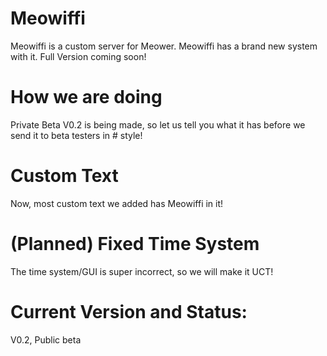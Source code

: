 # Meowiffi
Meowiffi is a custom server for Meower. Meowiffi has a brand new system with it. Full Version coming soon!
# How we are doing
Private Beta V0.2 is being made, so let us tell you what it has before we send it to beta testers in # style!
# Custom Text
Now, most custom text we added has Meowiffi in it!
# (Planned) Fixed Time System
The time system/GUI is super incorrect, so we will make it UCT!
# Current Version and Status:
V0.2, Public beta
